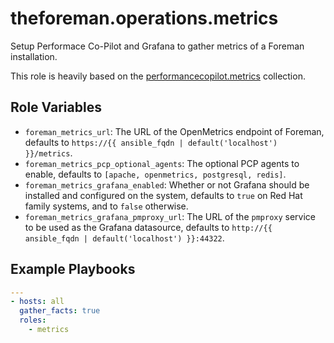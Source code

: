 theforeman.operations.metrics
=============================

Setup Performace Co-Pilot and Grafana to gather metrics of a Foreman installation.

This role is heavily based on the [performancecopilot.metrics](https://github.com/performancecopilot/ansible-pcp) collection.

Role Variables
--------------

* `foreman_metrics_url`: The URL of the OpenMetrics endpoint of Foreman, defaults to `https://{{ ansible_fqdn | default('localhost') }}/metrics`.
* `foreman_metrics_pcp_optional_agents`: The optional PCP agents to enable, defaults to `[apache, openmetrics, postgresql, redis]`.
* `foreman_metrics_grafana_enabled`: Whether or not Grafana should be installed and configured on the system, defaults to `true` on Red Hat family systems, and to `false` otherwise.
* `foreman_metrics_grafana_pmproxy_url`: The URL of the `pmproxy` service to be used as the Grafana datasource, defaults to `http://{{ ansible_fqdn | default('localhost') }}:44322`.

Example Playbooks
-----------------

```yaml
---
- hosts: all
  gather_facts: true
  roles:
    - metrics
```

